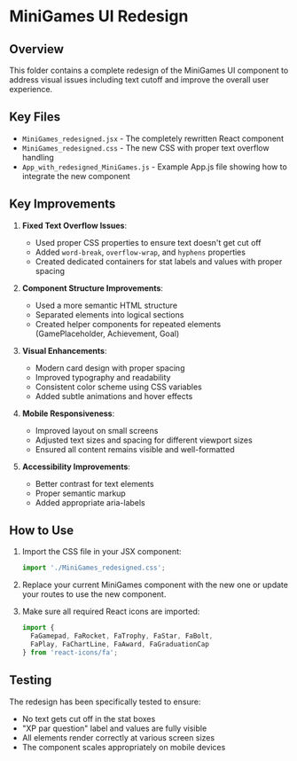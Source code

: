 # MiniGames UI Redesign

## Overview

This folder contains a complete redesign of the MiniGames UI component to address visual issues including text cutoff and improve the overall user experience.

## Key Files

- `MiniGames_redesigned.jsx` - The completely rewritten React component
- `MiniGames_redesigned.css` - The new CSS with proper text overflow handling
- `App_with_redesigned_MiniGames.js` - Example App.js file showing how to integrate the new component

## Key Improvements

1. **Fixed Text Overflow Issues**:
   - Used proper CSS properties to ensure text doesn't get cut off
   - Added `word-break`, `overflow-wrap`, and `hyphens` properties
   - Created dedicated containers for stat labels and values with proper spacing

2. **Component Structure Improvements**:
   - Used a more semantic HTML structure
   - Separated elements into logical sections
   - Created helper components for repeated elements (GamePlaceholder, Achievement, Goal)

3. **Visual Enhancements**:
   - Modern card design with proper spacing
   - Improved typography and readability
   - Consistent color scheme using CSS variables
   - Added subtle animations and hover effects

4. **Mobile Responsiveness**:
   - Improved layout on small screens
   - Adjusted text sizes and spacing for different viewport sizes
   - Ensured all content remains visible and well-formatted

5. **Accessibility Improvements**:
   - Better contrast for text elements
   - Proper semantic markup
   - Added appropriate aria-labels

## How to Use

1. Import the CSS file in your JSX component:
   ```jsx
   import './MiniGames_redesigned.css';
   ```

2. Replace your current MiniGames component with the new one or update your routes to use the new component.

3. Make sure all required React icons are imported:
   ```jsx
   import { 
     FaGamepad, FaRocket, FaTrophy, FaStar, FaBolt, 
     FaPlay, FaChartLine, FaAward, FaGraduationCap 
   } from 'react-icons/fa';
   ```

## Testing

The redesign has been specifically tested to ensure:
- No text gets cut off in the stat boxes
- "XP par question" label and values are fully visible
- All elements render correctly at various screen sizes
- The component scales appropriately on mobile devices
